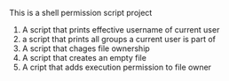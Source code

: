 This is a shell permission script project
1. A script that prints effective username of current user
2. a script that prints all groups a current user is part of
3. A script that chages file ownership
4. A script that creates an empty file
5. A cript that adds execution permission to file owner
